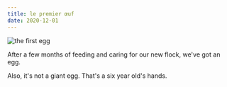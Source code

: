 ```yaml
---
title: le premier œuf
date: 2020-12-01
---
```

![the first egg](le-premier-oeuf.jpg)

After a few months of feeding and caring for our new flock, we've got an egg.

Also, it's not a giant egg. That's a six year old's hands.